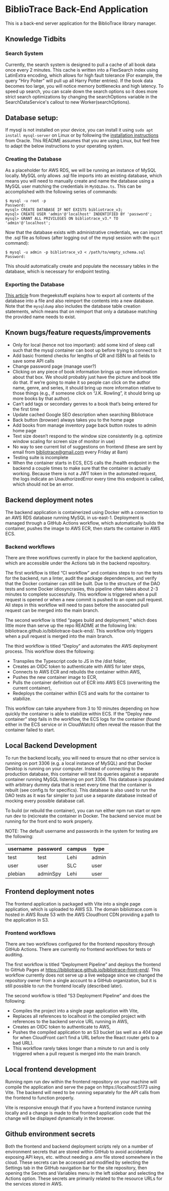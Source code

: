 # BiblioTrace Back-End Application

This is a back-end server application for the BiblioTrace library manager.

## Knowledge Tidbits

### Search System

Currently, the search system is designed to pull a cache of all book data once every 2 minutes. This cache is written into a FlexSearch index using 
LatinExtra encoding, which allows for high fault tolerance (For example, the query "Hiry Poiter" will pull up all Harry Potter entries). If the book data
becomes too large, you will notice memory bottlenecks and high latency. To speed up search, you can scale down the search options so it does more strict
search optimizations by changing the searchOptions variable in the SearchDataService's callout to new Worker(searchOptions).

## Database setup:
If mysql is not installed on your device, you can install it using `sudo apt install mysql-server` on Linux or by following the [installation instructions](https://dev.mysql.com/downloads/) from Oracle.
This README assumes that you are using Linux, but feel free to adapt the below instructions to your operating system.  

### Creating the Database
As a placeholder for AWS RDS, we will be running an instance of MySQL locally. MySQL only allows .sql file imports into an existing database, which means you will need to manually create and name the database using a MySQL user matching the credentials in `MySQLDao.ts`. This can be accomplished with the following series of commands:
```
$ mysql -u root -p
Password:
mysql> CREATE DATABASE IF NOT EXISTS bibliotrace_v3;
mysql> CREATE USER 'admin'@'localhost' INDENTIFIED BY 'password';
mysql> GRANT ALL PRIVILEGES ON bibliotrace_v3.* TO 'admin'@'localhost';
```
Now that the database exists with administrative credentials, we can import the .sql file as follows (after logging out of the mysql session with the `quit` command): 
```
$ mysql -u admin -p bibliotrace_v3 < /path/to/empty_schema.sql
Password:
```
This should automatically create and populate the necessary tables in the database, which is necessary for endpoint testing.

### Exporting the Database
[This article](https://www.thegeekstuff.com/2008/09/backup-and-restore-mysql-database-using-mysqldump/#more-184) from thegeekstuff explains how to export all contents of the database into a file and also reimport the contents into a new database. Note that the `mysqldump` also includes the database table creation statements, which means that on reimport that only a database matching the provided name needs to exist.

## Known bugs/feature requests/improvements 

- Only for local (hence not too important): add some kind of sleep call such that the mysql container can boot up before trying to connect to it 
- Add basic frontend checks for lengths of QR and ISBN to all fields to save some API calls 
- Change password page (manage user?) 
- Clicking on any piece of book information brings up more information about that box. We should probably just have the picture and book title do that. If we’re going to make it so people can click on the author name, genre, and series, it should bring up more information relative to those things (e.g., if someone click on “J.K. Rowling”, it should bring up more books by that author). 
- Can’t add tags or secondary genres to a book that’s being entered for the first time  
- Update cached Google SEO description when searching Bibliotrace 
- Back button (browser) always takes you to the home page 
- Add books from manage inventory page back button routes to admin home page 
- Text size doesn’t respond to the window size consistently (e.g. optimize window scaling for screen size of monitor in use)
- No way to see current list of suggestions on frontend (these are sent by email from bibliotrace@gmail.com every Friday at 8am) 
- Testing suite is incomplete 
- When the container starts in ECS, ECS calls the /health endpoint in the backend a couple times to make sure that the container is actually working. Because there is not a JWT token in the automated request, the logs indicate an UnauthorizedError every time this endpoint is called, which should not be an error. 

 
## Backend deployment notes 

The backend application is containerized using Docker with a connection to an AWS RDS database running MySQL in us-east-1. Deployment is managed through a GitHub Actions workflow, which automatically builds the container, pushes the image to AWS ECR, then starts the container in AWS ECS.  

### Backend workflows 

There are three workflows currently in place for the backend application, which are accessible under the Actions tab in the backend repository.  

The first workflow is titled “CI workflow” and contains steps to run the tests for the backend, run a linter, audit the package dependencies, and verify that the Docker container can still be built. Due to the structure of the DAO tests and some Docker idiosyncrasies, this pipeline often takes about 2-3 minutes to complete successfully. This workflow is triggered when a pull request is opened or when a new commit is pushed to an open pull request. All steps in this workflow will need to pass before the associated pull request can be merged into the main branch. 

The second workflow is titled “pages build and deployment,” which does little more than serve up the repo README at the following link: bibliotrace.github.io/bibliotrace-back-end/. This workflow only triggers when a pull request is merged into the main branch. 

The third workflow is titled “Deploy” and automates the AWS deployment process. This workflow does the following:  

- Transpiles the Typescript code to JS in the /dist folder, 
- Creates an OIDC token to authenticate with AWS for later steps,
- Connects to AWS ECR and rebuilds the container within AWS, 
- Pushes the new container image to ECR, 
- Pulls the container definition out of ECR into AWS ECS (overwriting the current container), 
- Redeploys the container within ECS and waits for the container to stabilize. 

This workflow can take anywhere from 3 to 10 minutes depending on how quickly the container is able to stabilize within ECS. If the “Deploy new container” step fails in the workflow, the ECS logs for the container (found either in the ECS service or in CloudWatch) often reveal the reason that the container failed to start.  

## Local Backend Development 

To run the backend locally, you will need to ensure that no other service is running on port 3306 (e.g. a local instance of MySQL) and that Docker Desktop is running on your computer. Instead of connecting to the production database, this container will test its queries against a separate container running MySQL listening on port 3306. This database is populated with arbitrary dummy data that is reset every time that the container is rebuilt (see config.ts for specifics). This database is also used to run the DAO tests as it was far simpler to just use a separate database instead of mocking every possible database call. 

To build (or rebuild the container), you can run either npm run start or npm run dev to (re)create the container in Docker. The backend service must be running for the front end to work properly. 

NOTE: The default username and passwords in the system for testing are the following:

| username   | password  | campus  | type   |
|------------|-----------|---------|--------|
| test       | test      | Lehi    | admin  |
| user       | user      | SLC     | user   |
| plebian    | adminSpy  | Lehi    | user   |

## Frontend deployment notes 

The frontend application is packaged with Vite into a single page application, which is uploaded to AWS S3. The domain bibliotrace.com is hosted in AWS Route 53 with the AWS Cloudfront CDN providing a path to the application in S3.  

### Frontend workflows 

There are two workflows configured for the frontend repository through GitHub Actions. There are currently no frontend workflows for tests or auditing. 

The first workflow is titled “Deployment Pipeline” and deploys the frontend to GitHub Pages at https://bibliotrace.github.io/bibliotrace-front-end/. This workflow currently does not serve up a live webpage since we changed the repository owner from a single account to a GitHub organization, but it is still possible to run the frontend locally (described later). 

The second workflow is titled “S3 Deployment Pipeline” and does the following: 

- Compiles the project into a single page application with Vite, 
- Replaces all references to localhost in the compiled project with references to the backend service URL running in AWS, 
- Creates an OIDC token to authenticate to AWS,  
- Pushes the compiled application to an S3 bucket (as well as a 404 page for when CloudFront can’t find a URL before the React router gets to a bad URL). 
- This workflow rarely takes longer than a minute to run and is only triggered when a pull request is merged into the main branch. 

## Local frontend development 

Running npm run dev within the frontend repository on your machine will compile the application and serve the page on https://localhost:5173 using Vite. The backend will need to be running separately for the API calls from the frontend to function properly. 

Vite is responsive enough that if you have a frontend instance running locally and a change is made to the frontend application code that the change will be displayed dynamically in the browser. 

## Github environment secrets 

Both the frontend and backend deployment scripts rely on a number of environment secrets that are stored within GitHub to avoid accidentally exposing API keys, etc. without needing a .env file stored somewhere in the cloud. These secrets can be accessed and modified by selecting the Settings tab in the GitHub navigation bar for the site repository, then opening the Secrets and Variables menu in the left sidebar and selecting the Actions option. These secrets are primarily related to the resource URLs for the services stored in AWS. 